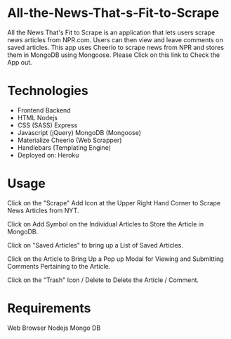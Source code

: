 # All-the-News-That-s-Fit-to-Scrape
All the News That's Fit to Scrape is an application that lets users scrape news articles from NPR.com. Users can then view and leave comments on saved articles. This app uses Cheerio to scrape news from NPR and stores them in MongoDB using Mongoose. Please Click on this link to Check the App out.

# Technologies
- Frontend	Backend
- HTML	Nodejs
- CSS (SASS)	Express
- Javascript (jQuery)	MongoDB (Mongoose)
- Materialize	Cheerio (Web Scrapper)
- Handlebars (Templating Engine)	
- Deployed on: Heroku

# Usage
Click on the "Scrape" Add Icon at the Upper Right Hand Corner to Scrape News Articles from NYT.

Click on Add Symbol on the Individual Articles to Store the Article in MongoDB.

Click on "Saved Articles" to bring up a List of Saved Articles.

Click on the Article to Bring Up a Pop up Modal for Viewing and Submitting Comments Pertaining to the Article.

Click on the "Trash" Icon / Delete to Delete the Article / Comment.

# Requirements
Web Browser
Nodejs
Mongo DB

